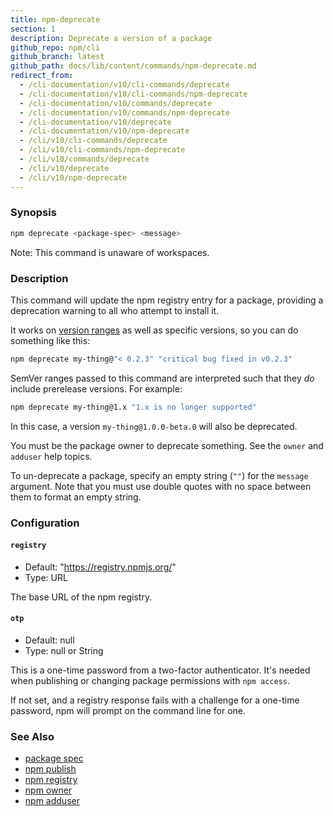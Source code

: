```yaml
---
title: npm-deprecate
section: 1
description: Deprecate a version of a package
github_repo: npm/cli
github_branch: latest
github_path: docs/lib/content/commands/npm-deprecate.md
redirect_from:
  - /cli-documentation/v10/cli-commands/deprecate
  - /cli-documentation/v10/cli-commands/npm-deprecate
  - /cli-documentation/v10/commands/deprecate
  - /cli-documentation/v10/commands/npm-deprecate
  - /cli-documentation/v10/deprecate
  - /cli-documentation/v10/npm-deprecate
  - /cli/v10/cli-commands/deprecate
  - /cli/v10/cli-commands/npm-deprecate
  - /cli/v10/commands/deprecate
  - /cli/v10/deprecate
  - /cli/v10/npm-deprecate
---
```


### Synopsis

```bash
npm deprecate <package-spec> <message>
```

Note: This command is unaware of workspaces.

### Description

This command will update the npm registry entry for a package, providing a
deprecation warning to all who attempt to install it.

It works on [version ranges](https://semver.npmjs.com/) as well as specific
versions, so you can do something like this:

```bash
npm deprecate my-thing@"< 0.2.3" "critical bug fixed in v0.2.3"
```

SemVer ranges passed to this command are interpreted such that they *do*
include prerelease versions.  For example:

```bash
npm deprecate my-thing@1.x "1.x is no longer supported"
```

In this case, a version `my-thing@1.0.0-beta.0` will also be deprecated.

You must be the package owner to deprecate something.  See the `owner` and
`adduser` help topics.

To un-deprecate a package, specify an empty string (`""`) for the `message`
argument. Note that you must use double quotes with no space between them to
format an empty string.

### Configuration

#### `registry`

* Default: "https://registry.npmjs.org/"
* Type: URL

The base URL of the npm registry.



#### `otp`

* Default: null
* Type: null or String

This is a one-time password from a two-factor authenticator. It's needed
when publishing or changing package permissions with `npm access`.

If not set, and a registry response fails with a challenge for a one-time
password, npm will prompt on the command line for one.



### See Also

* [package spec](/cli/v10/using-npm/package-spec)
* [npm publish](/cli/v10/commands/npm-publish)
* [npm registry](/cli/v10/using-npm/registry)
* [npm owner](/cli/v10/commands/npm-owner)
* [npm adduser](/cli/v10/commands/npm-adduser)
